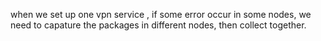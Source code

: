 when we set up one vpn service , if some error occur in some nodes, we need to capature the packages in different nodes, then collect together.

